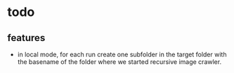 # todo

## features
- in local mode, for each run create one subfolder in the target folder with the basename of the folder where we started recursive image crawler. 
